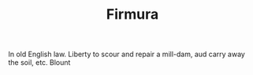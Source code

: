 ---
title: Firmura
letter: F
permalink: "/definitions/bld-firmura.html"
body: In old English law. Liberty to scour and repair a mill-dam, aud carry away the
  soil, etc. Blount
published_at: '2018-07-07'
source: Black's Law Dictionary 2nd Ed (1910)
layout: post
---